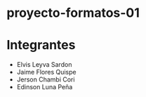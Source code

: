 # proyecto-formatos-01

# Integrantes
- Elvis Leyva Sardon
- Jaime Flores Quispe
- Jerson Chambi Cori
- Edinson Luna Peña
